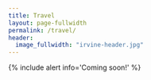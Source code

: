 ```yaml
---
title: Travel
layout: page-fullwidth
permalink: /travel/
header:
  image_fullwidth: "irvine-header.jpg"
---
```


{% include alert info='Coming soon!' %}
